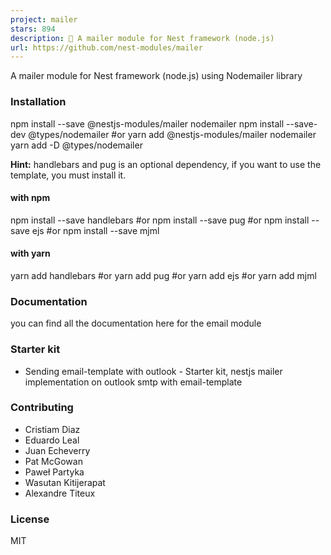 ```yaml
---
project: mailer
stars: 894
description: 📨 A mailer module for Nest framework (node.js)
url: https://github.com/nest-modules/mailer
---
```


A mailer module for Nest framework (node.js) using Nodemailer library

### Installation

npm install --save @nestjs-modules/mailer nodemailer
npm install --save-dev @types/nodemailer
#or
yarn add @nestjs-modules/mailer nodemailer
yarn add -D @types/nodemailer

**Hint:** handlebars and pug is an optional dependency, if you want to use the template, you must install it.

#### with npm

npm install --save handlebars
#or
npm install --save pug
#or
npm install --save ejs
#or
npm install --save mjml

#### with yarn

yarn add handlebars
#or
yarn add pug
#or
yarn add ejs
#or
yarn add mjml

### Documentation

you can find all the documentation here for the email module

### Starter kit

-   Sending email-template with outlook - Starter kit, nestjs mailer implementation on outlook smtp with email-template

### Contributing

-   Cristiam Diaz
-   Eduardo Leal
-   Juan Echeverry
-   Pat McGowan
-   Paweł Partyka
-   Wasutan Kitijerapat
-   Alexandre Titeux

### License

MIT
